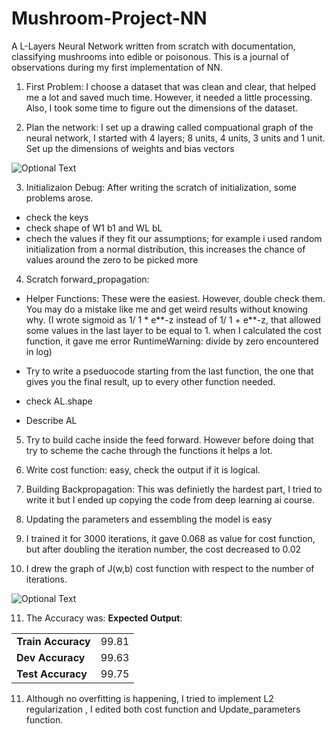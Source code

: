 # Mushroom-Project-NN
A L-Layers Neural Network written from scratch with documentation, classifying mushrooms into edible or poisonous. 
This is a journal of observations during my first implementation of NN.

1) First Problem:
I choose a dataset that was clean and clear, that helped me a lot and saved much time. However, it needed a little processing. Also, I took some time to figure out the dimensions of the dataset.

2) Plan the network:
I set up a drawing called compuational graph of the neural network, I started with 4 layers; 8 units, 4 units, 3 units and 1 unit. Set up the dimensions of weights and bias vectors



![Optional Text](//home/lina/Downloads/nn%20(1).svg)

3) Initializaion Debug:
After writing the scratch of initialization, some problems arose. 
- check the keys 
- check shape of W1 b1 and WL bL
- chech the values if they fit our assumptions; for example i used random initialization from a normal distribution, this increases the chance of values around the zero to be picked more

4) Scratch forward_propagation:
- Helper Functions:
These were the easiest. However, double check them. You may do a mistake like me and get weird results without knowing why.
(I wrote sigmoid as 1/ 1 * e**-z instead of 1/ 1 + e**-z, that allowed some values in the last layer to be equal to 1. when I calculated the cost function, it gave me error RuntimeWarning: divide by zero encountered in log)

- Try to write a pseduocode starting from the last function, the one that gives you the final result, up to every other function needed.
- check AL.shape
- Describe AL

5) Try to build cache inside the feed forward. However before doing that try to scheme the cache through the functions it helps a lot.

6) Write cost function: easy, check the output if it is logical.

7) Building Backpropagation:
This was definietly the hardest part, I tried to write it but I ended up copying the code from deep learning ai course.

8) Updating the parameters and essembling the model is easy 

9) I trained it for 3000 iterations, it gave 0.068 as value for cost function, but after doubling the iteration number, the cost decreased to 0.02

10) I drew the graph of J(w,b) cost function with respect to the number of iterations.

![Optional Text](//home/lina/Downloads/nn%20(1).svg)

11) The Accuracy was:
**Expected Output**:

<table>
    <tr>
    <td>
        <b>Train Accuracy</b>
    </td>
    <td>
    99.81
    </td>
    </tr>
    <tr>
    <td>
        <b>Dev Accuracy</b>
    </td>
    <td>
    99.63
    </td>
    </tr>
    <tr>
    <td>
        <b>Test Accuracy</b>
    </td>
    <td>
    99.75
    </td>
    </tr>
</table>


11) Although no overfitting is happening, I tried to implement L2 regularization
, I edited both cost function and Update_parameters function.
